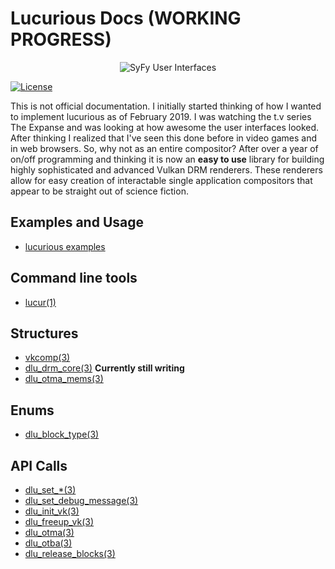 # Lucurious Docs (WORKING PROGRESS)
[//]: <> (GIF taken from https://gmunk.com/OBLIVION-GFX)
<p align="center"><img src="https://easyip2023.github.io/lucurious-docs/OBLVN_GFX_CHAN_01.gif" alt="SyFy User Interfaces"></p>

[![License](https://img.shields.io/badge/license-MIT-brightgreen.svg)](#license)

This is not official documentation. I initially started thinking of how I wanted to implement lucurious as of February 2019. I was watching the t.v series 
The Expanse and was looking at how awesome the user interfaces looked. After thinking I realized that I've seen this done before in video games and in web browsers. 
So, why not as an entire compositor? After over a year of on/off programming and thinking it is now an **easy to use** library for building highly sophisticated and 
advanced Vulkan DRM renderers. These renderers allow for easy creation of interactable single application compositors that appear to be straight out of science fiction.

## Examples and Usage
* [lucurious examples](https://github.com/EasyIP2023/lucurious-examples)

## Command line tools
* [lucur(1)](https://easyip2023.github.io/lucurious-docs/cmd/lucur)

## Structures
* [vkcomp(3)](https://easyip2023.github.io/lucurious-docs/structs/vkcomp/vkcomp)
* [dlu_drm_core(3)](https://easyip2023.github.io/lucurious-docs/structs/drm/dlu_drm_core) **Currently still writing**
* [dlu_otma_mems(3)](https://easyip2023.github.io/lucurious-docs/structs/utils/dlu_otma_mems)

## Enums
* [dlu_block_type(3)](https://easyip2023.github.io/lucurious-docs/enums/utils/dlu_block_type)

## API Calls
* [dlu_set_*(3)](https://easyip2023.github.io/lucurious-docs/api/dlu_set)
* [dlu_set_debug_message(3)](https://easyip2023.github.io/lucurious-docs/api/vkcomp/dlu_set_debug_message)
* [dlu_init_vk(3)](https://easyip2023.github.io/lucurious-docs/api/vkcomp/dlu_init_vk)
* [dlu_freeup_vk(3)](https://easyip2023.github.io/lucurious-docs/api/vkcomp/dlu_freeup_vk)
* [dlu_otma(3)](https://easyip2023.github.io/lucurious-docs/api/utils/dlu_otma)
* [dlu_otba(3)](https://easyip2023.github.io/lucurious-docs/api/utils/dlu_otba)
* [dlu_release_blocks(3)](https://easyip2023.github.io/lucurious-docs/api/utils/dlu_release_blocks)